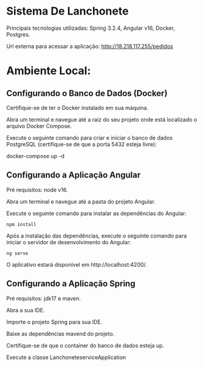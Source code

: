# Sistema De Lanchonete

Principais tecnologias utilizadas: Spring 3.2.4, Angular v16, Docker, Postgres.

Url externa para acessar a aplicação: http://18.218.117.255/pedidos

# Ambiente Local:

## Configurando o Banco de Dados (Docker)
Certifique-se de ter o Docker instalado em sua máquina.

Abra um terminal e navegue até a raiz do seu projeto onde está localizado o arquivo Docker Compose.

Execute o seguinte comando para criar e iniciar o banco de dados PostgreSQL (certifique-se de que a porta 5432 esteja livre):

docker-compose up -d

## Configurando a Aplicação Angular
Pré requisitos: node v16.

Abra um terminal e navegue até a pasta do projeto Angular.

Execute o seguinte comando para instalar as dependências do Angular:
```
npm install
```

Após a instalação das dependências, execute o seguinte comando para iniciar o servidor de desenvolvimento do Angular:
```
ng serve
```

O aplicativo estará disponível em http://localhost:4200/.

## Configurando a Aplicação Spring
Pré requisitos: jdk17 e maven.

Abra a sua IDE.

Importe o projeto Spring para sua IDE.

Baixe as dependências mavend do projeto.

Certifique-se de que o container do banco de dados esteja up.

Execute a classe LanchoneteserviceApplication
